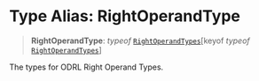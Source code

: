 # Type Alias: RightOperandType

> **RightOperandType**: *typeof* [`RightOperandTypes`](../variables/RightOperandTypes.md)\[keyof *typeof* [`RightOperandTypes`](../variables/RightOperandTypes.md)\]

The types for ODRL Right Operand Types.
